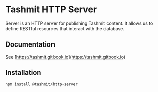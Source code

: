 # Tashmit HTTP Server

Server is an HTTP server for publishing Tashmit content. It allows us to define RESTful
resources that interact with the database.

## Documentation
See [https://tashmit.gitbook.io](https://tashmit.gitbook.io)

## Installation

```text
npm install @tashmit/http-server
```
